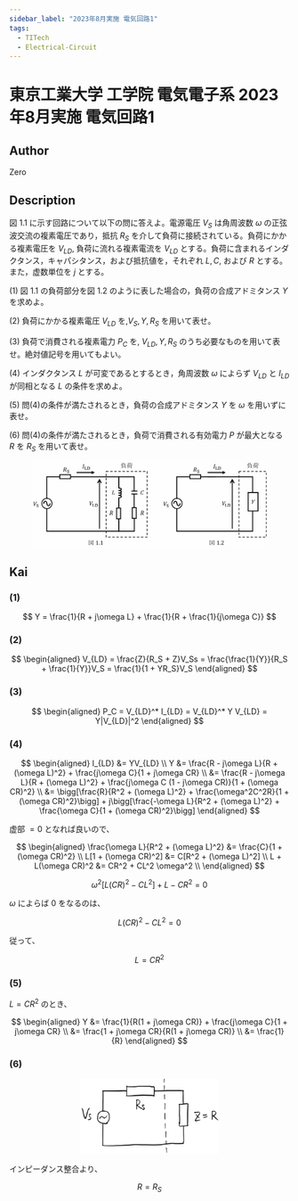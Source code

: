 ```yaml
---
sidebar_label: "2023年8月実施 電気回路1"
tags:
  - TITech
  - Electrical-Circuit
---
```

# 東京工業大学 工学院 電気電子系 2023年8月実施 電気回路1

## **Author**
Zero

## **Description**
図 $1.1$ に示す回路について以下の問に答えよ。電源電圧 $V_S$ は角周波数 $\omega$ の正弦波交流の複素電圧であり，抵抗 $R_S$ を介して負荷に接続されている。負荷にかかる複素電圧を $V_{LD}$, 負荷に流れる複素電流を $V_{LD}$ とする。負荷に含まれるインダクタンス，キャパシタンス，および抵抗値を，それぞれ $L,C$, および $R$ とする。また，虚数単位を $j$ とする。

(1) 図 $1.1$ の負荷部分を図 $1.2$ のように表した場合の，負荷の合成アドミタンス $Y$ を求めよ。

(2) 負荷にかかる複素電圧 $V_{LD}$ を,$V_S,Y,R_S$ を用いて表せ。

(3) 負荷で消費される複素電力 $P_C$ を, $V_{LD},Y,R_S$ のうち必要なものを用いて表せ。絶対値記号を用いてもよい。

(4) インダクタンス $L$ が可変であるとするとき，角周波数 $\omega$ によらず $V_{LD}$ と $I_{LD}$ が同相となる $L$ の条件を求めよ。

(5) 問(4)の条件が満たされるとき，負荷の合成アドミタンス $Y$ を $\omega$ を用いずに表せ。

(6) 問(4)の条件が満たされるとき，負荷で消費される有効電力 $P$ が最大となる $R$ を $R_S$ を用いて表せ。

<figure style="text-align:center;">
  <img src="https://raw.githubusercontent.com/Myyura/the_kai_project_assets/main/kakomonn/TITech/engineering/ee_202308_electrical_circuit_1_p1.png" width="500" alt=""/>
</figure>

## **Kai** 
### (1)

$$
Y = \frac{1}{R + j\omega L} + \frac{1}{R + \frac{1}{j\omega C}}
$$

### (2)

$$
\begin{aligned}
V_{LD} = \frac{Z}{R_S + Z}V_Ss = \frac{\frac{1}{Y}}{R_S + \frac{1}{Y}}V_S = \frac{1}{1 + YR_S}V_S
\end{aligned}
$$

### (3)

$$
\begin{aligned}
P_C = V_{LD}^* I_{LD} = V_{LD}^* Y V_{LD} = Y|V_{LD}|^2
\end{aligned}
$$

### (4)

$$
\begin{aligned}
I_{LD} &= YV_{LD} \\
Y &= \frac{R - j\omega L}{R + (\omega L)^2} + \frac{j\omega C}{1 + j\omega CR} \\
&= \frac{R - j\omega L}{R + (\omega L)^2} + \frac{j\omega C (1 - j\omega CR)}{1 + (\omega CR)^2} \\
&= \bigg[\frac{R}{R^2 + (\omega L)^2} + \frac{\omega^2C^2R}{1 + (\omega CR)^2}\bigg] + j\bigg[\frac{-\omega L}{R^2 + (\omega L)^2} + \frac{\omega C}{1 + (\omega CR)^2}\bigg]
\end{aligned}
$$

虚部 $=0$ となれば良いので、

$$
\begin{aligned}
\frac{\omega L}{R^2 + (\omega L)^2} &= \frac{C}{1 + (\omega CR)^2} \\
L[1 + (\omega CR)^2] &= C[R^2 + (\omega L)^2] \\
L + L(\omega CR)^2 &= CR^2 + CL^2 \omega^2 \\
\end{aligned}
$$

$$
\omega^2[L(CR)^2 - CL^2] + L - CR^2 = 0
$$

$\omega$ によらば $0$ をなるのは、

$$
L(CR)^2 - CL^2 = 0
$$

従って、

$$
L = CR^2
$$

### (5)
$L = CR^2$ のとき、

$$
\begin{aligned}
Y &= \frac{1}{R(1 + j\omega CR)} + \frac{j\omega C}{1 + j\omega CR} \\
&= \frac{1 + j\omega CR}{R(1 + j\omega CR)} \\
&= \frac{1}{R}
\end{aligned}
$$

### (6)

<figure style="text-align:center;">
  <img src="https://raw.githubusercontent.com/Myyura/the_kai_project_assets/main/kakomonn/TITech/engineering/ee_202308_electrical_circuit_1_p2.png" width="250" alt=""/>
</figure>

インピーダンス整合より、

$$
R = R_S
$$
